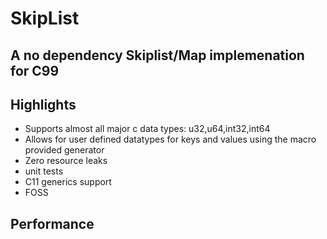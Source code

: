 # SkipList
## A no dependency Skiplist/Map implemenation for C99

## Highlights
* Supports almost all major c data types: u32,u64,int32,int64
* Allows for user defined datatypes for keys and values using the macro provided generator
* Zero resource leaks
* unit tests
* C11 generics support
* FOSS

## Performance 
